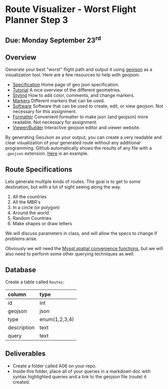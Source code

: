# Route Visualizer - Worst Flight Planner Step 3

## Due: Monday September 23<sup>rd</sup>

## Overview

Generate your best "worst" flight path and output it using [geojson](https://geojson.org/) as a visualization tool. Here are a few resources to help with geojson:

- [Specification](https://geojson.org/) Home page of geo json specification.
- [Tutorial](https://medium.com/@sumit.arora/what-is-geojson-geojson-basics-visualize-geojson-open-geojson-using-qgis-open-geojson-3432039e336d) A nice overview of the different geometries.
- [Styling](https://github.com/mapbox/simplestyle-spec/tree/master/1.1.0) How to add color, comments, and change markers.
- [Markers](https://gis.stackexchange.com/questions/219241/list-of-available-marker-symbols) Different markers that can be used.
- [Software](https://github.com/tmcw/awesome-geojson) Software that can be used to create, edit, or view geojson. Not necessary for this assignment.
- [Formatter](https://jsonformatter.curiousconcept.com/) Convenient formatter to make json (and geojson) more readable. Not necessary for assignment.
- [Viewer/Builder](http://geojson.io) Interactive geojson editor and viewer website.

By generating GeoJson as your output, you can create a very readable and clear visualization of your generated route without any additional programming. Github automatically shows the results of any file with a `.geojson` extension. [Here](https://github.com/rugbyprof/5303-Adv-Database/blob/master/Resources/04_GeoJsonExample/example.geojson) is an example.

## Route Specifications

Lets generate multiple kinds of routes. The goal is to get to some destination, but with a lot of sight seeing along the way.

1. All the countries
2. All the MBR's 
3. In a circle (or polygon)
4. Around the world
5. Random Countries
6. Make shapes or draw letters

We will discuss parameters in class, and will allow the specs to change if problems arise.

Obviously we will need the [Mysql spatial convenience functions](https://dev.mysql.com/doc/refman/5.7/en/spatial-convenience-functions.html), but we will also need to perform some other querying techniques as well.

## Database

Create a table called `Routes`:

column      | type
:---------- | :------------
id          | int
geojson     | json
type        | enum(1,2,3,4)
description | text
query       | text

## Deliverables

- Create a folder called A06 on your repo.
- Inside this folder, place all of your queries in a markdown doc with syntax highlighted queries and a link to the geojson file (route) it created.

